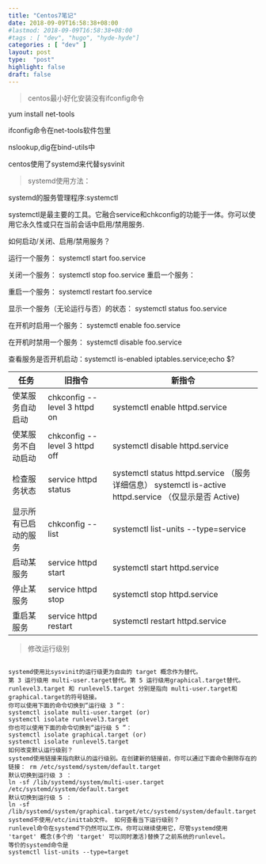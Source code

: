 ```yaml
---
title: "Centos7笔记"
date: 2018-09-09T16:58:38+08:00
#lastmod: 2018-09-09T16:58:38+08:00
#tags : [ "dev", "hugo", "hyde-hyde"]
categories : [ "dev" ]
layout: post
type:  "post"
highlight: false
draft: false
---
```


> centos最小好化安装没有ifconfig命令

yum install net-tools

ifconfig命令在net-tools软件包里

nslookup,dig在bind-utils中

centos使用了systemd来代替sysvinit

> systemd使用方法：

systemd的服务管理程序:systemctl

systemctl是最主要的工具。它融合service和chkconfig的功能于一体。你可以使用它永久性或只在当前会话中启用/禁用服务.

如何启动/关闭、启用/禁用服务？ 

运行一个服务： systemctl start foo.service

关闭一个服务： systemctl stop foo.service 重启一个服务： 

重启一个服务： systemctl restart foo.service 

显示一个服务（无论运行与否）的状态： systemctl status foo.service 

在开机时启用一个服务： systemctl enable foo.service 

在开机时禁用一个服务： systemctl disable foo.service

查看服务是否开机启动：systemctl is-enabled iptables.service;echo $?

| 任务                 | 旧指令                        | 新指令                                                                                                 |
| -------------------- | ----------------------------- | ------------------------------------------------------------------------------------------------------ |
| 使某服务自动启动     | chkconfig --level 3 httpd on  | systemctl enable httpd.service                                                                         |
| 使某服务不自动启动   | chkconfig --level 3 httpd off | systemctl disable httpd.service                                                                        |
| 检查服务状态         | service httpd status          | systemctl status httpd.service （服务详细信息） systemctl is-active httpd.service （仅显示是否 Active) |
| 显示所有已启动的服务 | chkconfig --list              | systemctl list-units --type=service                                                                    |
| 启动某服务           | service httpd start           | systemctl start httpd.service                                                                          |
| 停止某服务           | service httpd stop            | systemctl stop httpd.service                                                                           |
| 重启某服务           | service httpd restart         | systemctl restart httpd.service                                                                        |

> 修改运行级别

````

systemd使用比sysvinit的运行级更为自由的 target 概念作为替代。  
第 3 运行级用 multi-user.target替代。第 5 运行级用graphical.target替代。runlevel3.target 和 runlevel5.target 分别是指向 multi-user.target和graphical.target的符号链接。  
你可以使用下面的命令切换到“运行级 3 ”： 
systemctl isolate multi-user.target (or)
systemctl isolate runlevel3.target  
你也可以使用下面的命令切换到“运行级 5 ”： 
systemctl isolate graphical.target (or) 
systemctl isolate runlevel5.target   
如何改变默认运行级别？ 
systemd使用链接来指向默认的运行级别。在创建新的链接前，你可以通过下面命令删除存在的链接： rm /etc/systemd/system/default.target 
默认切换到运行级 3 ： 
ln -sf /lib/systemd/system/multi-user.target /etc/systemd/system/default.target 
默认切换到运行级 5 ： 
ln -sf /lib/systemd/system/graphical.target/etc/systemd/system/default.target 
systemd不使用/etc/inittab文件。 如何查看当下运行级别？ 
runlevel命令在systemd下仍然可以工作。你可以继续使用它，尽管systemd使用 'target' 概念(多个的 'target' 可以同时激活)替换了之前系统的runlevel。
等价的systemd命令是 
systemctl list-units --type=target
````
